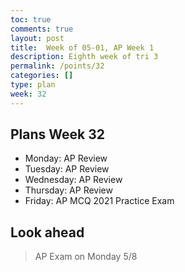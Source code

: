 ```yaml
---
toc: true
comments: true
layout: post
title:  Week of 05-01, AP Week 1
description: Eighth week of tri 3
permalink: /points/32
categories: []
type: plan
week: 32
---
```


## Plans Week 32
> 
- Monday: AP Review
- Tuesday: AP Review
- Wednesday: AP Review
- Thursday: AP Review
- Friday: AP MCQ 2021 Practice Exam 

## Look ahead
> AP Exam on Monday 5/8